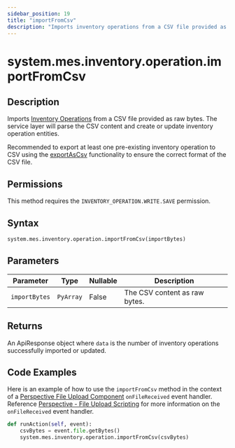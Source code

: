```yaml
---
sidebar_position: 19
title: "importFromCsv"
description: "Imports inventory operations from a CSV file provided as raw bytes"
---
```


# system.mes.inventory.operation.importFromCsv

## Description

Imports [Inventory Operations](../../data-model/inventory-operation-model/inventory-operation) from a CSV file provided as raw bytes.
The service layer will parse the CSV content and create or update inventory operation entities.

Recommended to export at least one pre-existing inventory operation to CSV using the [exportAsCsv](export-as-csv.md)
functionality to ensure the correct format of the CSV file.


## Permissions

This method requires the `INVENTORY_OPERATION.WRITE.SAVE` permission.

## Syntax

```python
system.mes.inventory.operation.importFromCsv(importBytes)
```

## Parameters

| Parameter     | Type      | Nullable | Description                   |
| ------------- | --------- | -------- | ----------------------------- |
| `importBytes` | `PyArray` | False    | The CSV content as raw bytes. |

## Returns

An ApiResponse object where `data` is the number of inventory operations successfully imported or updated.

## Code Examples

Here is an example of how to use the `importFromCsv` method in the context of a [Perspective File Upload Component](https://www.docs.inductiveautomation.com/docs/8.1/appendix/components/perspective-components/perspective-input-palette/perspective-file-upload)
`onFileReceived` event handler. Reference [Perspective - File Upload Scripting](https://www.docs.inductiveautomation.com/docs/8.1/appendix/components/perspective-components/perspective-input-palette/perspective-file-upload/perspective-file-upload-scripting)
for more information on the `onFileReceived` event handler.

```python
def runAction(self, event):
	csvBytes = event.file.getBytes()
	system.mes.inventory.operation.importFromCsv(csvBytes)
```

